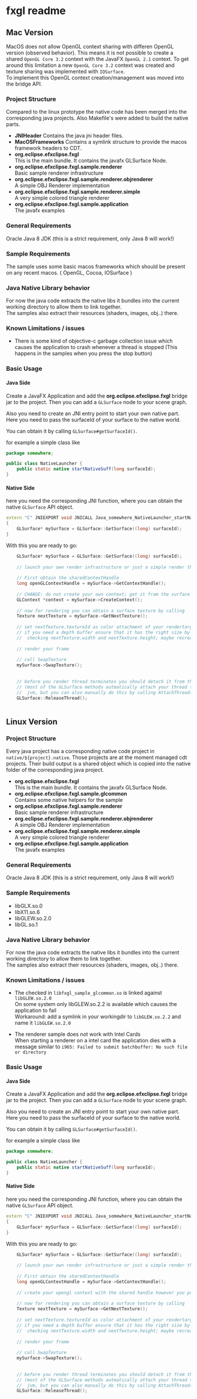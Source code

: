 # fxgl readme

## Mac Version

MacOS does not allow OpenGL context sharing with differen OpenGL version (observed behavior). This means it is
not possible to create a shared `OpenGL Core 3.2` context with the JavaFX `OpenGL 2.1` context. To get around this
limitation a new `OpenGL Core 3.2` context was created and texture sharing was implemented with `IOSurface`.  
To implement this OpenGL context creation/management was moved into the bridge API.

### Project Structure

Compared to the linux prototype the native code has been merged into the corresponding java projects. Also Makefile's were added to build the native parts.

* **JNIHeader**
  Contains the java jni header files.
* **MacOSFrameworks**
  Contains a symlink structure to provide the macos framework headers to CDT.
* **org.eclipse.efxclipse.fxgl**  
  This is the main bundle. It contains the javafx GLSurface Node.
* **org.eclipse.efxclipse.fxgl.sample.renderer**  
 Basic sample renderer infrastructure
* **org.eclipse.efxclipse.fxgl.sample.renderer.objrenderer**  
 A simple OBJ Renderer implementation
* **org.eclipse.efxclipse.fxgl.sample.renderer.simple**  
 A very simple colored triangle renderer
* **org.eclipse.efxclipse.fxgl.sample.application**  
 The javafx examples

### General Requirements

Oracle Java 8 JDK (this is a strict requirement, only Java 8 will work!)

### Sample Requirements

The sample uses some basic macos frameworks which should be present on any recent macos.
( OpenGL, Cocoa, IOSurface )


### Java Native Library behavior

For now the java code extracts the native libs it bundles into the current working directory to allow them to link together.  
The samples also extract their resources (shaders, images, obj..) there.  

### Known Limitations / issues

 * There is some kind of objective-c garbage collection issue which causes the application to crash whenever a thread
 is stopped (This happens in the samples when you press the stop button)
 
### Basic Usage

#### Java Side

Create a JavaFX Application and add the **org.eclipse.efxclipse.fxgl** bridge jar to the project.
Then you can add a `GLSurface` node to your scene graph.

Also you need to create an JNI entry point to start your own native part.
Here you need to pass the surfaceId of your surface to the native world.

You can obtain it by calling `GLSurface#getSurfaceId()`.

for example a simple class like
```java
package somewhere;

public class NativeLauncher {
    public static native startNativeSuff(long surfaceId);
}
```


#### Native Side

here you need the corresponding JNI function, where you can obtain the native `GLSurface` API object.

```c++
extern "C" JNIEXPORT void JNICALL Java_somewhere_NativeLauncher_startNativeSuff(JNIEnv *env, jclass cls, jlong surfaceId)
{
    GLSurface* mySurface = GLSurface::GetSurface((long) surfaceId);
}
```

With this you are ready to go:


```c++
    GLSurface* mySurface = GLSurface::GetSurface((long) surfaceId);
    
    // launch your own render infrastructure or just a simple render thread
    
    // First obtain the sharedContextHandle
    long openGLContextHandle = mySurface->GetContextHandle();
    
    // CHANGE: do not create your own context; get it from the surface
    GLContext *context = mySurface->CreateContext();
    
    // now for rendering you can obtain a surface texture by calling
    Texture nextTexture = mySurface->GetNextTexture();
    
    // set nextTexture.textureId as color attachment of your rendertarget
    // if you need a depth buffer ensure that it has the right size by
    //  checking nextTexture.width and nextTexture.height; maybe recreate it
    
    // render your frame
    
    // call SwapTexture
    mySurface->SwapTexture();
    
    
    // before you render thread terminates you should detach it from the jvm
    // (most of the GLSurface methods autmatically attach your thread to the
    //  jvm, but you can also manually do this by calling AttachThread())
    GLSurface::ReleaseThread();
    

```



## Linux Version

### Project Structure

Every java project has a corresponding native code project in `native/${project}.native`. Those projects are at the moment managed cdt projects. Their build output is a shared object which is copied into the native folder of the corresponding java project.

* **org.eclipse.efxclipse.fxgl**  
  This is the main bundle. It contains the javafx GLSurface Node.
* **org.eclipse.efxclipse.fxgl.sample.glcommon**  
 Contains some native helpers for the sample
* **org.eclipse.efxclipse.fxgl.sample.renderer**  
 Basic sample renderer infrastructure
* **org.eclipse.efxclipse.fxgl.sample.renderer.objrenderer**  
 A simple OBJ Renderer implementation
* **org.eclipse.efxclipse.fxgl.sample.renderer.simple**  
 A very simple colored triangle renderer
* **org.eclipse.efxclipse.fxgl.sample.application**  
 The javafx examples

### General Requirements

Oracle Java 8 JDK (this is a strict requirement, only Java 8 will work!)


### Sample Requirements

 * libGLX.so.0
 * libX11.so.6
 * libGLEW.so.2.0
 * libGL.so.1

### Java Native Library behavior

For now the java code extracts the native libs it bundles into the current working directory to allow them to link together.  
The samples also extract their resources (shaders, images, obj..) there.  

### Known Limitations / issues

 * The checked in `libfxgl_sample_glcommon.so` is linked against `libGLEW.so.2.0`  
 On some system only libGLEW.so.2.2 is available which causes the application to fail  
 Workaround: add a symlink in your workingdir to `libGLEW.so.2.2` and name it `libGLEW.so.2.0`

 * The renderer sample does not work with Intel Cards  
 When starting a renderer on a intel card the application dies with a message similar to `i965: Failed to submit batchbuffer: No such file or directory`


### Basic Usage

#### Java Side

Create a JavaFX Application and add the **org.eclipse.efxclipse.fxgl** bridge jar to the project.
Then you can add a `GLSurface` node to your scene graph.

Also you need to create an JNI entry point to start your own native part.
Here you need to pass the surfaceId of your surface to the native world.

You can obtain it by calling `GLSurface#getSurfaceId()`.

for example a simple class like
```java
package somewhere;

public class NativeLauncher {
    public static native startNativeSuff(long surfaceId);
}
```


#### Native Side

here you need the corresponding JNI function, where you can obtain the native `GLSurface` API object.

```c++
extern "C" JNIEXPORT void JNICALL Java_somewhere_NativeLauncher_startNativeSuff(JNIEnv *env, jclass cls, jlong surfaceId)
{
    GLSurface* mySurface = GLSurface::GetSurface((long) surfaceId);
}
```

With this you are ready to go:


```c++
    GLSurface* mySurface = GLSurface::GetSurface((long) surfaceId);
    
    // launch your own render infrastructure or just a simple render thread
    
    // First obtain the sharedContextHandle
    long openGLContextHandle = mySurface->GetContextHandle();
    
    // create your opengl context with the shared handle however you prefer
    
    // now for rendering you can obtain a surface texture by calling
    Texture nextTexture = mySurface->GetNextTexture();
    
    // set nextTexture.textureId as color attachment of your rendertarget
    // if you need a depth buffer ensure that it has the right size by
    //  checking nextTexture.width and nextTexture.height; maybe recreate it
    
    // render your frame
    
    // call SwapTexture
    mySurface->SwapTexture();
    
    
    // before you render thread terminates you should detach it from the jvm
    // (most of the GLSurface methods autmatically attach your thread to the
    //  jvm, but you can also manually do this by calling AttachThread())
    GLSurface::ReleaseThread();
    

```


